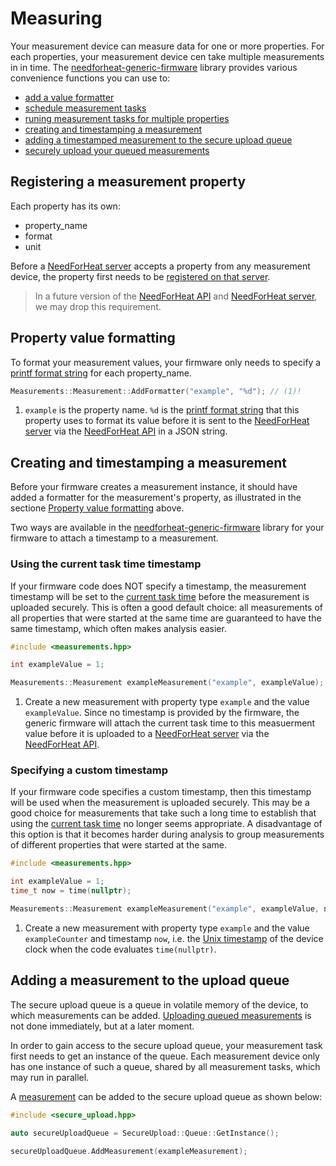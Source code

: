 # Measuring

Your measurement device can measure data for one or more properties. For each properties, your measurement device cen take multiple measurements in in time. The [needforheat-generic-firmware](https://github.com/energietransitie/needforheat-generic-firmware) library provides various convenience functions you can use to:

- [add a value formatter](#property-value-formatting)
- [schedule measurement tasks](./scheduling.md)
- [runing measurement tasks for multiple properties](./running-tasks.md)
- [creating and timestamping a measurement](#creating-and-timestamping-a-measurement)
- [adding a timestamped measurement to the secure upload queue](#adding-a-measurement-to-the-upload-queue)
- [securely upload your queued measurements](./uploading.md)

## Registering a measurement property  

Each property has its own:

- property_name
- format
- unit

Before a [NeedForHeat server](https://github.com/energietransitie/needforheat-server-configuration) accepts a property from any measurement device, the property first needs to be [registered on that server](https://github.com/energietransitie/needforheat-server-api/blob/main/README.md#creating-new-admin-accounts-to-apitstenergietransitiewindesheimnl).

> In a future version of the [NeedForHeat API](https://github.com/energietransitie/needforheat-server-api) and [NeedForHeat server](https://github.com/energietransitie/needforheat-server-configuration), we may drop this requirement.

## Property value formatting

To format your measurement values, your firmware only needs to specify a [printf format string](https://en.wikipedia.org/wiki/Printf_format_string) for each property_name.

```cpp title="Example: adding a property formatter"
Measurements::Measurement::AddFormatter("example", "%d"); // (1)!
```

1. `example` is the property name. `%d` is the [printf format string](https://en.wikipedia.org/wiki/Printf_format_string) that this property uses to format its value before it is sent to the [NeedForHeat server](https://github.com/energietransitie/needforheat-server-configuration) via the [NeedForHeat API](https://github.com/energietransitie/needforheat-server-api) in a JSON string.

## Creating and timestamping a measurement

Before your firmware creates a measurement instance, it should have added a formatter for the measurement's property, as illustrated in the sectione [Property value formatting](#property-value-formatting) above.

Two ways are available in the  [needforheat-generic-firmware](https://github.com/energietransitie/needforheat-generic-firmware) library for your firmware to attach a timestamp to a measurement.

### Using the current task time timestamp
 If your firmware code does NOT specify a timestamp, the measurement timestamp will be set to the [current task time](scheduling.md#current-task-time) before the measurement is uploaded securely. This is often a good default choice: all measurements of all properties that were started at the same time are guaranteed to have the same timestamp, which often makes analysis easier. 

```cpp title="Example: creating a measurement with the current task time (the default)"
#include <measurements.hpp>

int exampleValue = 1;

Measurements::Measurement exampleMeasurement("example", exampleValue); // (1)!
```

1. Create a new measurement with property type `example` and the value `exampleValue`. Since no timestamp is provided by the firmware, the generic firmware will attach the current task time to this measuerment value before it is uploaded to a [NeedForHeat server](https://github.com/energietransitie/needforheat-server-configuration) via the [NeedForHeat API](https://github.com/energietransitie/needforheat-server-api).

### Specifying a custom timestamp
If your firmware code specifies a custom timestamp, then this timestamp will be used when the measurement is uploaded securely. This may be a good choice for measurements that take such a long time to establish that using the [current task time](scheduling.md#current-task-time) no longer seems appropriate. A disadvantage of this option is that it becomes harder during analysis to group measurements of different properties that were started at the same.  

```cpp title="Example: creating a measurement with a custom timestamp"
#include <measurements.hpp>

int exampleValue = 1;
time_t now = time(nullptr);

Measurements::Measurement exampleMeasurement("example", exampleValue, now); // (1)!
```

1. Create a new measurement with property type `example` and the value  `exampleCounter` and timestamp `now`, i.e. the [Unix timestamp](https://en.wikipedia.org/wiki/Unix_time) of the device clock when the code evaluates `time(nullptr)`.


## Adding a measurement to the upload queue

The secure upload queue is a queue in volatile memory of the device, to which measurements can be added. [Uploading queued measurements](./uploading.md) is not done immediately, but at a later moment. 

In order to gain access to the secure upload queue, your measurement task first needs to get an instance of the queue. Each measurement device only has one instance of such a queue, shared by all measurement tasks, which may run in parallel.

A [measurement](#creating-a-new-measurement-object) can be added to the secure upload queue as shown below:

```cpp title="Getting access to the queue and adding a measurement"
#include <secure_upload.hpp>

auto secureUploadQueue = SecureUpload::Queue::GetInstance();

secureUploadQueue.AddMeasurement(exampleMeasurement);
```

